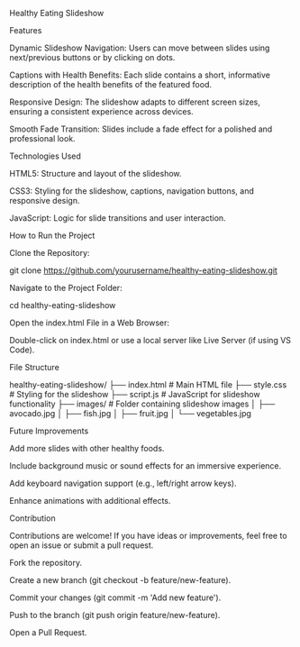 Healthy Eating Slideshow

Features

Dynamic Slideshow Navigation: Users can move between slides using next/previous buttons or by clicking on dots.

Captions with Health Benefits: Each slide contains a short, informative description of the health benefits of the featured food.

Responsive Design: The slideshow adapts to different screen sizes, ensuring a consistent experience across devices.

Smooth Fade Transition: Slides include a fade effect for a polished and professional look.

Technologies Used

HTML5: Structure and layout of the slideshow.

CSS3: Styling for the slideshow, captions, navigation buttons, and responsive design.

JavaScript: Logic for slide transitions and user interaction.

How to Run the Project

Clone the Repository:

git clone https://github.com/yourusername/healthy-eating-slideshow.git

Navigate to the Project Folder:

cd healthy-eating-slideshow

Open the index.html File in a Web Browser:

Double-click on index.html or use a local server like Live Server (if using VS Code).

File Structure

healthy-eating-slideshow/
├── index.html         # Main HTML file
├── style.css          # Styling for the slideshow
├── script.js          # JavaScript for slideshow functionality
├── images/            # Folder containing slideshow images
│   ├── avocado.jpg
│   ├── fish.jpg
│   ├── fruit.jpg
│   └── vegetables.jpg

Future Improvements

Add more slides with other healthy foods.

Include background music or sound effects for an immersive experience.

Add keyboard navigation support (e.g., left/right arrow keys).

Enhance animations with additional effects.

Contribution

Contributions are welcome! If you have ideas or improvements, feel free to open an issue or submit a pull request.

Fork the repository.

Create a new branch (git checkout -b feature/new-feature).

Commit your changes (git commit -m 'Add new feature').

Push to the branch (git push origin feature/new-feature).

Open a Pull Request.
